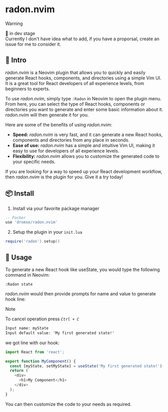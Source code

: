 # radon.nvim

> [!WARNING]
> 🚧 in dev stage  
> Currently I don't have idea what to add, if you have a proporsal, create an issue for me to consider it.

## 📜 Intro
_radon.nvim_ is a Neovim plugin that allows you to quickly and easily generate React hooks, components, and directories using a simple Vim UI. It is a great tool for React developers of all experience levels, from beginners to experts.

To use _radon.nvim_, simply type `:Radon` in Neovim to open the plugin menu. From here, you can select the type of React hooks, components or directories you want to generate and enter some basic information about it. _radon.nvim_ will then generate it for you.

Here are some of the benefits of using _radon.nvim_:

* **Speed:** _radon.nvim_ is very fast, and it can generate a new React hooks, components and directories from any place in seconds.
* **Ease of use:** _radon.nvim_ has a simple and intuitive Vim UI, making it easy to use for developers of all experience levels.
* **Flexibility:** _radon.nvim_ allows you to customize the generated code to your specific needs.

If you are looking for a way to speed up your React development workflow, then _radon.nvim_ is the plugin for you. Give it a try today!

## 📦 Install

1. Install via your favorite package manager

```lua
-- Packer
use 'dromse/radon.nvim'
```

2. Setup the plugin in your `init.lua`
   
```lua
require('radon').setup()
``` 

## 🚀 Usage

To generate a new React hook like useState, you would type the following command in Neovim:

```
:Radon state
```

_radon.nvim_ would then provide prompts for name and value to generate hook line:

> [!NOTE]
> To cancel operation press _`Ctrl + C`_

```txt
Input name: myState
Input default value: 'My first generated state!'
```

we got line with our hook:

```javascript
import React from 'react';

export function MyComponent() {
  const [myState, setMyState] = useState('My first generated state!')
  return (
    <div>
      <h1>My Component</h1>
    </div>
  );
}
```

You can then customize the code to your needs as required.

